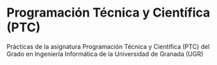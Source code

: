 # Programación Técnica y Científica (PTC)
Prácticas de la asignatura Programación Técnica y Científica (PTC) del Grado en Ingeniería Informática de la Universidad de Granada (UGR)
